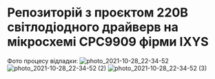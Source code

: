 # Репозиторій з проєктом 220В світлодіодного драйверв на мікросхемі CPC9909 фірми IXYS
Фото процесу відладки:
![photo_2021-10-28_22-34-52](https://user-images.githubusercontent.com/74230330/139323665-9ab0874d-00f1-44a4-8884-6b5e093502ce.jpg)
![photo_2021-10-28_22-34-52 (2)](https://user-images.githubusercontent.com/74230330/139323672-678927a9-5154-4686-8ba4-fc558043c20b.jpg)
![photo_2021-10-28_22-34-52 (3)](https://user-images.githubusercontent.com/74230330/139323674-bdfeba2d-3ba9-49c7-8530-aecd1f1fd17d.jpg)

